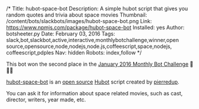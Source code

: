 /*
Title: hubot-space-bot
Description: A simple hubot script that gives you random quotes and trivia about space movies
Thumbnail: /content/bots/slackbots/images/hubot-space-bot.png
Link: https://www.npmjs.com/package/hubot-space-bot
Installed: yes
Author: botsheeter.py
Date: February 03, 2016
Tags: slack,bot,slackbot,active,interactive,monthlybotchallenge,winner,open source,opensource,node,nodejs,node.js,coffeescript,space,nodejs, coffeescript,pdples
Nav: hidden
Robots: index,follow
*/

<div class="note">
  This bot won the second place in the <a href="/monthly-bot-challenge/2016-january/">January 2016 Monthly Bot Challenge</a> 👏👏👏
</div>

[hubot-space-bot](https://www.npmjs.com/package/hubot-space-bot) is an [open source](https://github.com/pierredup/space-bot) [Hubot](https://hubot.github.com/) script created by [pierredup](https://twitter.com/pdples). 

You can ask it for information about space related movies, such as cast, director, writers, year made, etc.
